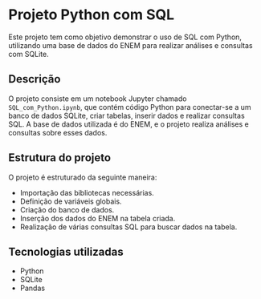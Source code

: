 # Projeto Python com SQL

Este projeto tem como objetivo demonstrar o uso de SQL com Python, utilizando uma base de dados do ENEM para realizar análises e consultas com SQLite.

## Descrição

O projeto consiste em um notebook Jupyter chamado `SQL_com_Python.ipynb`, que contém código Python para conectar-se a um banco de dados SQLite, criar tabelas, inserir dados e realizar consultas SQL. A base de dados utilizada é do ENEM, e o projeto realiza análises e consultas sobre esses dados.


## Estrutura do projeto

O projeto é estruturado da seguinte maneira:

- Importação das bibliotecas necessárias.
- Definição de variáveis globais.
- Criação do banco de dados.
- Inserção dos dados do ENEM na tabela criada.
- Realização de várias consultas SQL para buscar dados na tabela.

## Tecnologias utilizadas

- Python
- SQLite
- Pandas
